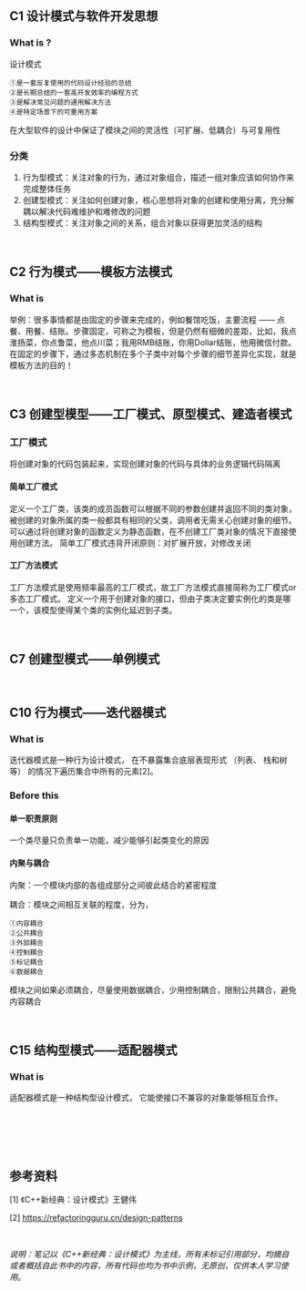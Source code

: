 ## C1 设计模式与软件开发思想
### What is ?
设计模式

    ①是一套反复使用的代码设计经验的总结
    ②是长期总结的一套高开发效率的编程方式
    ③是解决常见问题的通用解决方法
    ④是特定场景下的可重用方案

在大型软件的设计中保证了模块之间的灵活性（可扩展、低耦合）与可复用性

### 分类
1. 行为型模式：关注对象的行为，通过对象组合，描述一组对象应该如何协作来完成整体任务
2. 创建型模式：关注如何创建对象，核心思想将对象的创建和使用分离，充分解耦以解决代码难维护和难修改的问题
3. 结构型模式：关注对象之间的关系，组合对象以获得更加灵活的结构

<br>

## C2 行为模式——模板方法模式
### What is 
举例：很多事情都是由固定的步骤来完成的，例如餐馆吃饭，主要流程 —— 点餐、用餐、结账。步骤固定，可称之为模板，但是仍然有细微的差距，比如，我点淮扬菜，你点鲁菜，他点川菜；我用RMB结账，你用Dollar结账，他用微信付款。在固定的步骤下，通过多态机制在多个子类中对每个步骤的细节差异化实现，就是模板方法的目的！

<br>

## C3 创建型模型——工厂模式、原型模式、建造者模式
### 工厂模式
将创建对象的代码包装起来，实现创建对象的代码与具体的业务逻辑代码隔离

#### 简单工厂模式
定义一个工厂类，该类的成员函数可以根据不同的参数创建并返回不同的类对象，被创建的对象所属的类一般都具有相同的父类，调用者无需关心创建对象的细节。
可以通过将创建对象的函数定义为静态函数，在不创建工厂类对象的情况下直接使用创建方法。
简单工厂模式违背开闭原则：对扩展开放，对修改关闭
#### 工厂方法模式
工厂方法模式是使用频率最高的工厂模式，故工厂方法模式直接简称为工厂模式or多态工厂模式。
定义一个用于创建对象的接口，但由子类决定要实例化的类是哪一个，该模型使得某个类的实例化延迟到子类。

<br>

## C7 创建型模式——单例模式


<br>

## C10 行为模式——迭代器模式
### What is
迭代器模式是一种行为设计模式， 在不暴露集合底层表现形式 （列表、 栈和树等） 的情况下遍历集合中所有的元素[2]。

### Before this
#### 单一职责原则
一个类尽量只负责单一功能，减少能够引起类变化的原因
#### 内聚与耦合
内聚：一个模块内部的各组成部分之间彼此结合的紧密程度

耦合：模块之间相互关联的程度，分为，

    ①内容耦合
    ②公共耦合
    ③外部耦合
    ④控制耦合
    ⑤标记耦合
    ⑥数据耦合
模块之间如果必须耦合，尽量使用数据耦合，少用控制耦合，限制公共耦合，避免内容耦合

<br>

## C15 结构型模式——适配器模式
### What is 
适配器模式是一种结构型设计模式， 它能使接口不兼容的对象能够相互合作。

 


<br>
<br>
<br>
<br>

## 参考资料

[1] 《C++新经典：设计模式》王健伟

[2] https://refactoringguru.cn/design-patterns

<br>

*说明：笔记以《C++新经典：设计模式》为主线，所有未标记引用部分，均摘自或者概括自此书中的内容，所有代码也均为书中示例，无原创，仅供本人学习使用*。